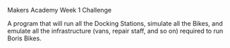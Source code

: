 Makers Academy Week 1 Challenge

A program that will run all the Docking Stations, simulate all the Bikes, and emulate all the infrastructure (vans, repair staff, and so on) required to run Boris Bikes.
